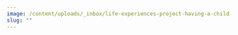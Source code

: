 ```yaml
---
image: /content/uploads/_inbox/life-experiences-project-having-a-child-and-early-childhood.png
slug: ""
---
```

